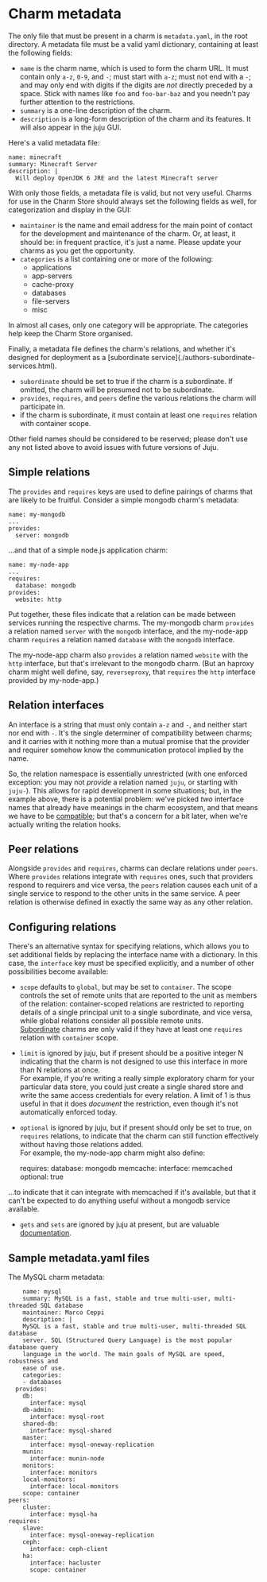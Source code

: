 # Charm metadata

The only file that must be present in a charm is `metadata.yaml`, in the root
directory. A metadata file must be a valid yaml dictionary, containing at least
the following fields:

  - `name` is the charm name, which is used to form the charm URL. It must contain only `a-z`, `0-9`, and `-`; must start with `a-z`; must not end with a `-`; and may only end with digits if the digits are _not_ directly preceded by a space. Stick with names like `foo` and `foo-bar-baz` and you needn't pay further attention to the restrictions.
  - `summary` is a one-line description of the charm.
  - `description` is a long-form description of the charm and its features. It will also appear in the juju GUI.

Here's a valid metadata file:

    name: minecraft
    summary: Minecraft Server
    description: |
      Will deploy OpenJDK 6 JRE and the latest Minecraft server

With only those fields, a metadata file is valid, but not very useful. Charms
for use in the Charm Store should always set the following fields as well, for
categorization and display in the GUI:

  - `maintainer` is the name and email address for the main point of contact for the development and maintenance of the charm. Or, at least, it should be: in frequent practice, it's just a name. Please update your charms as you get the opportunity.
  - `categories` is a list containing one or more of the following: 
    - applications
    - app-servers
    - cache-proxy
    - databases
    - file-servers
    - misc

In almost all cases, only one category will be appropriate. The categories help
keep the Charm Store organised.

Finally, a metadata file defines the charm's relations, and whether it's
designed for deployment as a [subordinate service](./authors-subordinate-
services.html).

  - `subordinate` should be set to true if the charm is a subordinate. If omitted, the charm will be presumed not to be subordinate.
  - `provides`, `requires`, and `peers` define the various relations the charm will participate in.
  - if the charm is subordinate, it must contain at least one `requires` relation with container scope.

Other field names should be considered to be reserved; please don't use any not
listed above to avoid issues with future versions of Juju.

## Simple relations

The `provides` and `requires` keys are used to define pairings of charms that
are likely to be fruitful. Consider a simple mongodb charm's metadata:

    name: my-mongodb
    ...
    provides:
      server: mongodb

...and that of a simple node.js application charm:

    name: my-node-app
    ...
    requires:
      database: mongodb
    provides:
      website: http

Put together, these files indicate that a relation can be made between services
running the respective charms. The my-mongodb charm `provides` a relation named
`server` with the `mongodb` interface, and the my-node-app charm `requires` a
relation named `database` with the `mongodb` interface.

The my-node-app charm also `provides` a relation named `website` with the `http`
interface, but that's irrelevant to the mongodb charm. (But an haproxy charm
might well define, say, `reverseproxy`, that `requires` the `http` interface
provided by my-node-app.)

## Relation interfaces

An interface is a string that must only contain `a-z` and `-`, and neither start
nor end with `-`. It's the single determiner of compatibility between charms;
and it carries with it nothing more than a mutual promise that the provider and
requirer somehow know the communication protocol implied by the name.

So, the relation namespace is essentially unrestricted (with one enforced
exception: you may not _provide_ a relation named `juju`, or starting with
`juju-`). This allows for rapid development in some situations; but, in the
example above, there is a potential problem: we've picked _two_ interface names
that already have meanings in the charm ecosystem, and that means we have to be
[compatible](./authors-charm-interfaces.html); but that's a concern for a bit
later, when we're actually writing the relation hooks.

## Peer relations

Alongside `provides` and `requires`, charms can declare relations under `peers`.
Where `provides` relations integrate with `requires` ones, such that providers
respond to requirers and vice versa, the `peers` relation causes each unit of a
single service to respond to the other units in the same service. A peer
relation is otherwise defined in exactly the same way as any other relation.

## Configuring relations

There's an alternative syntax for specifying relations, which allows you to set
additional fields by replacing the interface name with a dictionary. In this
case, the `interface` key must be specified explicitly, and a number of other
possibilities become available:

  - `scope` defaults to `global`, but may be set to `container`. The scope controls the set of remote units that are reported to the unit as members of the relation: container-scoped relations are restricted to reporting details of a single principal unit to a single subordinate, and vice versa, while global relations consider all possible remote units.  
[Subordinate](authors-charm-subordinates.html) charms are only valid if they
have at least one `requires` relation with `container` scope.

  - `limit` is ignored by juju, but if present should be a positive integer N indicating that the charm is not designed to use this interface in more than N relations at once.  
For example, if you're writing a really simple exploratory charm for your
particular data store, you could just create a single shared store and write the
same access credentials for every relation. A limit of 1 is thus useful in that
it does _document_ the restriction, even though it's not automatically enforced
today.

  - `optional` is ignored by juju, but if present should only be set to true, on `requires` relations, to indicate that the charm can still function effectively without having those relations added.  
For example, the my-node-app charm might also define:

    requires:
      database: mongodb
      memcache:
        interface: memcached
        optional: true

...to indicate that it can integrate with memcached if it's available, but that
it can't be expected to do anything useful without a mongodb service available.

  - `gets` and `sets` are ignored by juju at present, but are valuable [documentation](./authors-charm-interfaces.html).

## Sample metadata.yaml files

The MySQL charm metadata:

        name: mysql
        summary: MySQL is a fast, stable and true multi-user, multi-threaded SQL database
        maintainer: Marco Ceppi
        description: |
        MySQL is a fast, stable and true multi-user, multi-threaded SQL database
        server. SQL (Structured Query Language) is the most popular database query
        language in the world. The main goals of MySQL are speed, robustness and
        ease of use.
        categories:
        - databases
      provides:
        db:
          interface: mysql
        db-admin:
          interface: mysql-root
        shared-db:
          interface: mysql-shared
        master:
          interface: mysql-oneway-replication
        munin:
          interface: munin-node
        monitors:
          interface: monitors
        local-monitors:
          interface: local-monitors
        scope: container
    peers:
        cluster:
          interface: mysql-ha
    requires:
        slave:
          interface: mysql-oneway-replication
        ceph:
          interface: ceph-client
        ha:
          interface: hacluster
          scope: container
